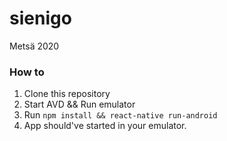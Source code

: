 # sienigo
Metsä 2020

### How to
1. Clone this repository
2. Start AVD && Run emulator
3. Run `npm install && react-native run-android`
4. App should've started in your emulator.
